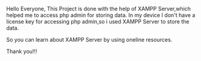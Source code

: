 Hello Everyone,
This Project is done with the help of XAMPP Server,which helped me to access php admin for storing data.
In my device I don't have a license key for accessing php admin,so i used XAMPP Server to store the data.

So you can learn about XAMPP Server by using oneline resources.

Thank you!!!
